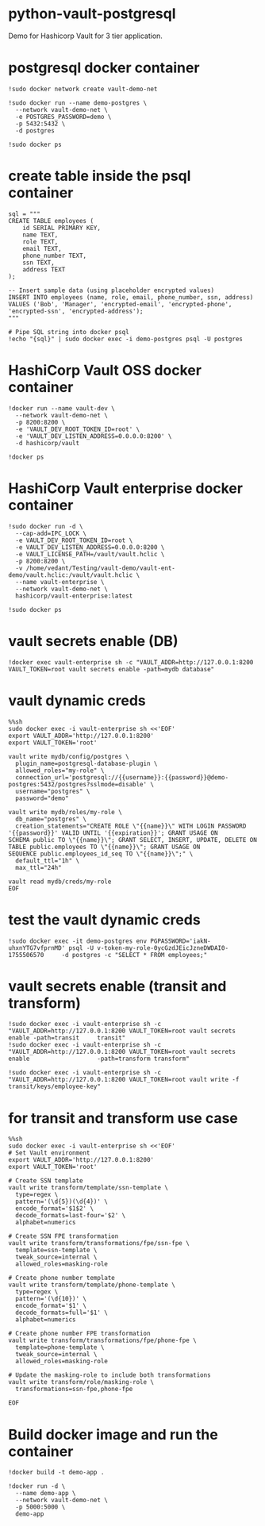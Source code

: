 # python-vault-postgresql
Demo for Hashicorp Vault for 3 tier application.

# postgresql docker container
    !sudo docker network create vault-demo-net
    
    !sudo docker run --name demo-postgres \
      --network vault-demo-net \
      -e POSTGRES_PASSWORD=demo \
      -p 5432:5432 \
      -d postgres
    
    !sudo docker ps

# create table inside the psql container
    sql = """
    CREATE TABLE employees (
        id SERIAL PRIMARY KEY,
        name TEXT,
        role TEXT,
        email TEXT,
        phone_number TEXT,
        ssn TEXT,
        address TEXT
    );
    
    -- Insert sample data (using placeholder encrypted values)
    INSERT INTO employees (name, role, email, phone_number, ssn, address) 
    VALUES ('Bob', 'Manager', 'encrypted-email', 'encrypted-phone', 'encrypted-ssn', 'encrypted-address');
    """
    
    # Pipe SQL string into docker psql
    !echo "{sql}" | sudo docker exec -i demo-postgres psql -U postgres

# HashiCorp Vault OSS docker container
    !docker run --name vault-dev \
      --network vault-demo-net \
      -p 8200:8200 \
      -e 'VAULT_DEV_ROOT_TOKEN_ID=root' \
      -e 'VAULT_DEV_LISTEN_ADDRESS=0.0.0.0:8200' \
      -d hashicorp/vault
    
    !docker ps

# HashiCorp Vault enterprise docker container
    !sudo docker run -d \
      --cap-add=IPC_LOCK \
      -e VAULT_DEV_ROOT_TOKEN_ID=root \
      -e VAULT_DEV_LISTEN_ADDRESS=0.0.0.0:8200 \
      -e VAULT_LICENSE_PATH=/vault/vault.hclic \
      -p 8200:8200 \
      -v /home/vedant/Testing/vault-demo/vault-ent-demo/vault.hclic:/vault/vault.hclic \
      --name vault-enterprise \
      --network vault-demo-net \
      hashicorp/vault-enterprise:latest
    
    !sudo docker ps

# vault secrets enable (DB)
    !docker exec vault-enterprise sh -c "VAULT_ADDR=http://127.0.0.1:8200 VAULT_TOKEN=root vault secrets enable -path=mydb database"

# vault dynamic creds
    %%sh
    sudo docker exec -i vault-enterprise sh <<'EOF'
    export VAULT_ADDR='http://127.0.0.1:8200'
    export VAULT_TOKEN='root'
    
    vault write mydb/config/postgres \
      plugin_name=postgresql-database-plugin \
      allowed_roles="my-role" \
      connection_url='postgresql://{{username}}:{{password}}@demo-postgres:5432/postgres?sslmode=disable' \
      username="postgres" \
      password="demo"
    
    vault write mydb/roles/my-role \
      db_name="postgres" \
      creation_statements="CREATE ROLE \"{{name}}\" WITH LOGIN PASSWORD '{{password}}' VALID UNTIL '{{expiration}}'; GRANT USAGE ON         SCHEMA public TO \"{{name}}\"; GRANT SELECT, INSERT, UPDATE, DELETE ON TABLE public.employees TO \"{{name}}\"; GRANT USAGE ON         SEQUENCE public.employees_id_seq TO \"{{name}}\";" \
      default_ttl="1h" \
      max_ttl="24h"
    
    vault read mydb/creds/my-role
    EOF

# test the vault dynamic creds
    !sudo docker exec -it demo-postgres env PGPASSWORD='iakN-uhxnYTG7vfprnMD' psql -U v-token-my-role-0ycGzdJEicJzneDWDAI0-1755506570     -d postgres -c "SELECT * FROM employees;"

# vault secrets enable (transit and transform)
    !sudo docker exec -i vault-enterprise sh -c "VAULT_ADDR=http://127.0.0.1:8200 VAULT_TOKEN=root vault secrets enable -path=transit     transit"
    !sudo docker exec -i vault-enterprise sh -c "VAULT_ADDR=http://127.0.0.1:8200 VAULT_TOKEN=root vault secrets enable                   -path=transform transform"
    
    !sudo docker exec -i vault-enterprise sh -c "VAULT_ADDR=http://127.0.0.1:8200 VAULT_TOKEN=root vault write -f                         transit/keys/employee-key"

# for transit and transform use case
    %%sh
    sudo docker exec -i vault-enterprise sh <<'EOF'
    # Set Vault environment
    export VAULT_ADDR='http://127.0.0.1:8200'
    export VAULT_TOKEN='root'
    
    # Create SSN template
    vault write transform/template/ssn-template \
      type=regex \
      pattern='(\d{5})(\d{4})' \
      encode_format='$1$2' \
      decode_formats=last-four='$2' \
      alphabet=numerics
    
    # Create SSN FPE transformation
    vault write transform/transformations/fpe/ssn-fpe \
      template=ssn-template \
      tweak_source=internal \
      allowed_roles=masking-role
    
    # Create phone number template
    vault write transform/template/phone-template \
      type=regex \
      pattern='(\d{10})' \
      encode_format='$1' \
      decode_formats=full='$1' \
      alphabet=numerics
    
    # Create phone number FPE transformation
    vault write transform/transformations/fpe/phone-fpe \
      template=phone-template \
      tweak_source=internal \
      allowed_roles=masking-role
    
    # Update the masking-role to include both transformations
    vault write transform/role/masking-role \
      transformations=ssn-fpe,phone-fpe
    
    EOF

# Build docker image and run the container
    !docker build -t demo-app .
    
    !docker run -d \
      --name demo-app \
      --network vault-demo-net \
      -p 5000:5000 \
      demo-app

